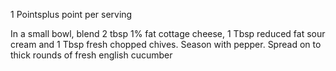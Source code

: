 1 Pointsplus point per serving

In a small bowl, blend 2 tbsp 1% fat cottage cheese, 1 Tbsp reduced fat sour cream and 1 Tbsp fresh chopped chives.  Season with pepper. Spread on to thick rounds of fresh english cucumber